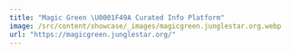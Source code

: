 ```yaml
---
title: "Magic Green \U0001F49A Curated Info Platform"
image: /src/content/showcase/_images/magicgreen.junglestar.org.webp
url: "https://magicgreen.junglestar.org/"
---
```

